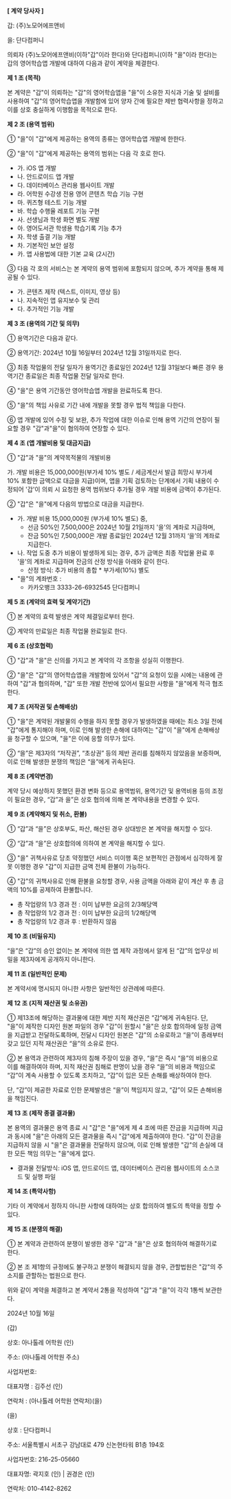 **[ 계약 당사자 ]**

갑: (주)노모어에프앤비

을: 단다컴퍼니

의뢰자 (주)노모어에프앤비(이하"갑"이라 한다)와 단다컴퍼니(이하 "을"이라 한다)는 갑의 영어학습앱 개발에 대하여 다음과 같이 계약을 체결한다.

**제 1 조 (목적)**

본 계약은 "갑"이 의뢰하는 "갑"의 영어학습앱을 "을"이 소유한 지식과 기술 및 설비를 사용하여 "갑"의 영어학습앱을 개발함에 있어 양자 간에 필요한 제반 협력사항을 정하고 이를 상호 충실하게 이행함을 목적으로 한다.

**제 2 조 (용역 범위)**

① "을"이 "갑"에게 제공하는 용역의 종류는 영어학습앱 개발에 한한다.

② "을"이 "갑"에게 제공하는 용역의 범위는 다음 각 호로 한다.

- 가. iOS 앱 개발
- 나. 안드로이드 앱 개발
- 다. 데이터베이스 관리용 웹사이트 개발
- 라. 어학원 수강생 전용 영어 콘텐츠 학습 기능 구현
- 마. 퀴즈형 테스트 기능 개발
- 바. 학습 수행율 레포트 기능 구현
- 사. 선생님과 학생 화면 별도 개발
- 아. 영어도서관 학생용 학습기록 기능 추가
- 자. 학생 출결 기능 개발
- 차. 기본적인 보안 설정
- 카. 앱 사용법에 대한 기본 교육 (2시간)

③ 다음 각 호의 서비스는 본 계약의 용역 범위에 포함되지 않으며, 추가 계약을 통해 제공될 수 있다.

- 가. 콘텐츠 제작 (텍스트, 이미지, 영상 등)
- 나. 지속적인 앱 유지보수 및 관리
- 다. 추가적인 기능 개발

**제 3 조 (용역의 기간 및 의무)**

① 용역기간은 다음과 같다.

② 용역기간: 2024년 10월 16일부터 2024년 12월 31일까지로 한다.

③ 최종 작업물의 전달 일자가 용역기간 종료일인 2024년 12월 31일보다 빠른 경우 용역기간 종료일은 최종 작업물 전달 일자로 한다.

④ "을"은 용역 기간동안 영어학습앱 개발을 완료하도록 한다.

⑤ "을"의 책임 사유로 기간 내에 개발을 못할 경우 법적 책임을 다한다.

⑥ 앱 개발에 있어 수정 및 보완, 추가 작업에 대한 이슈로 인해 용역 기간의 연장이 필요할 경우 "갑"과"을"이 협의하여 연장할 수 있다.

**제 4 조 (앱 개발비용 및 대금지급)**

① "갑"과 "을"의 계약목적물의 개발비용

가. 개발 비용은 15,000,000원(부가세 10% 별도 / 세금계산서 발급 희망시 부가세 10% 포함한 금액으로 대금을 지급)이며, 앱을 기획 검토하는 단계에서 기획 내용이 수정되어 '갑'이 의뢰 시 요청한 용역 범위보다 추가될 경우 개발 비용에 금액이 추가된다.

② "갑"은 "을"에게 다음의 방법으로 대금을 지급한다.

- 가. 개발 비용 15,000,000원 (부가세 10% 별도) 중,
  - 선금 50%인 7,500,000은 2024년 10월 21일까지 '을'의 계좌로 지급하며,
  - 잔금 50%인 7,500,000은 개발 종료일인 2024년 12월 31까지 ‘을’의 계좌로 지급한다.
- 나. 작업 도중 추가 비용이 발생하게 되는 경우, 추가 금액은 최종 작업물 완료 후 '을'의 계좌로 지급하며 잔금의 산정 방식을 아래와 같이 한다.
  - 산정 방식: 추가 비용의 총합 * 부가세(10%) 별도
- "을"의 계좌번호 :
  - 카카오뱅크 3333-26-6932545 단다컴퍼니

**제 5 조 (계약의 효력 및 계약기간)**

① 본 계약의 효력 발생은 계약 체결일로부터 한다.

② 계약의 만료일은 최종 작업물 완료일로 한다.

**제 6 조 (상호협력)**

① "갑"과 "을"은 신의를 가지고 본 계약의 각 조항을 성실히 이행한다.

② "을"은 "갑"의 영어학습앱을 개발함에 있어서 "갑"의 요청이 있을 시에는 내용에 관하여 "갑"과 협의하며, "갑" 또한 개발 전반에 있어서 필요한 사항을 "을"에게 적극 협조한다.

**제 7 조 (저작권 및 손해배상)**

① "을"은 계약된 개발물의 수행을 하지 못할 경우가 발생하였을 때에는 최소 3일 전에 "갑"에게 통지해야 하며, 이로 인해 발생한 손해에 대하여는 "갑"이 "을"에게 손해배상을 청구할 수 있으며, "을"은 이에 응할 의무가 있다.

② “을”은 제3자의 “저작권”, “초상권” 등의 제반 권리를 침해하지 않았음을 보증하며,
이로 인해 발생한 분쟁의 책임은 “을”에게 귀속된다.

**제 8 조 (계약변경)**

계약 당시 예상하지 못했던 환경 변화 등으로 용역범위, 용역기간 및 용역비용 등의 조정이 필요한 경우, “갑”과 을”은 상호 협의에 의해 본 계약내용을 변경할 수 있다.

**제 9 조 (계약해지 및 취소, 환불)**

① “갑”과 “을”은 상호부도, 파산, 해산된 경우 상대방은 본 계약을 해지할 수 있다.

② “갑”과 “을”은 상호합의에 의하여 본 계약을 해지할 수 있다.

③ "을" 귀책사유로 당초 약정했던 서비스 미이행 혹은 보편적인 관점에서 심각하게 잘못 이행한 경우 "갑"이 지급한 금액 전체 환불이 가능하다.

④ "갑"의 귀책사유로 인해 환불을 요청할 경우, 사용 금액을 아래와 같이 계산 후 총 금액의 10%를 공제하여 환불합니다.

- 총 작업량의 1/3 경과 전 : 이미 납부한 요금의 2/3해당액
- 총 작업량의 1/2 경과 전 : 이미 납부한 요금의 1/2해당액
- 총 작업량의 1/2 경과 후 : 반환하지 않음

**제 10 조 (비밀유지)**

“을”은 “갑”의 승인 없이는 본 계약에 의한 앱 제작 과정에서 알게 된 “갑”의 업무상 비밀을 제3자에게 공개하지 아니한다.

**제 11 조 (일반적인 문제)**

본 계약서에 명시되지 아니한 사항은 일반적인 상관례에 따른다.

**제 12 조 (지적 재산권 및 소유권)**

① 제13조에 해당하는 결과물에 대한 제반 지적 재산권은 “갑”에게 귀속된다. 단, "을"이 제작한 디자인 원본 파일의 경우 "갑"이 원할시 "을"은 상호 합의하에 일정 금액을 지급받고 전달하도록하며, 전달시 디자인 원본은 "갑"의 소유로하고 “을”이 종래부터 갖고 있던 지적 재산권은 “을”의 소유로 한다.

② 본 용역과 관련하여 제3자의 침해 주장이 있을 경우, “을”은 즉시 “을”의 비용으로 이를 해결하여야 하며, 지적 재산권 침해로 판명이 났을 경우 “을”의 비용과 책임으로 “갑”이 계속 사용할 수 있도록 조치하고, “갑”이 입은 모든 손해를 배상하여야 한다.

단, “갑”이 제공한 자료로 인한 문제발생은 “을”이 책임지지 않고, “갑”이 모든 손해비용을 책임진다.

**제 13 조 (제작 종결 결과물)**

본 용역의 결과물은 용역 종료 시 "갑"은 "을"에게 제 4 조에 따른 잔금을 지급하며 지급과 동시에 "을"은 아래의 모든 결과물을 즉시 "갑"에게 제출하여야 한다. "갑"이 잔금을 지급하지 않을 시 "을"은 결과물을 전달하지 않으며, 이로 인해 발생한 "갑"의 손실에 대한 모든 책임 의무는 "을"에게 없다.

- 결과물 전달방식: iOS 앱, 안드로이드 앱, 데이터베이스 관리용 웹사이트의 소스코드 및 실행 파일

**제 14 조 (특약사항)**

기타 이 계약에서 정하지 아니한 사항에 대하여는 상호 합의하여 별도의 특약을 정할 수 있다.

**제 15 조 (분쟁의 해결)**

① 본 계약과 관련하여 분쟁이 발생한 경우 "갑"과 "을"은 상호 협의하여 해결하기로 한다.

② 본 조 제1항의 규정에도 불구하고 분쟁이 해결되지 않을 경우, 관할법원은 "갑"의 주소지를 관할하는 법원으로 한다.

위와 같이 계약을 체결하고 본 계약서 2통을 작성하여 "갑"과 "을"이 각각 1통씩 보관한다.

2024년 10월 16일

(갑)

상호: 아나톨레 어학원 (인)

주소: (아나톨레 어학원 주소)

사업자번호:

대표자명 : 김주선 (인)

연락처 : (아나톨레 어학원 연락처)(을)

(을)

상호 : 단다컴퍼니

주소: 서울특별시 서초구 강남대로 479 신논현타워 B1층 194호

사업자번호: 216-25-05660

대표자명: 곽지호 (인) | 권경은 (인)

연락처: 010-4142-8262
